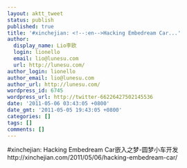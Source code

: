 ```yaml
---
layout: aktt_tweet
status: publish
published: true
title: '#xinchejian: <!--:en-->Hacking Embedream Car...'
author:
  display_name: Lio李欧
  login: lionello
  email: lio@lunesu.com
  url: http://lunesu.com/
author_login: lionello
author_email: lio@lunesu.com
author_url: http://lunesu.com/
wordpress_id: 6745
wordpress_url: http://twitter-66226427502145536
date: '2011-05-06 03:43:05 +0800'
date_gmt: '2011-05-05 19:43:05 +0800'
categories: []
tags: []
comments: []
---
```

<p>#xinchejian: <!--:en-->Hacking Embedream Car<!--:--><!--:zh-->嵌入之梦-圆梦小车开发<!--:--> http://xinchejian.com/2011/05/06/hacking-embedream-car/</p>
